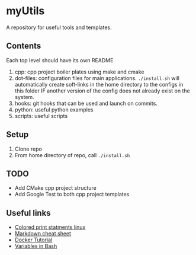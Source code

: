 # myUtils
A repository for useful tools and templates. 

## Contents
Each top level should have its own README
1. cpp: cpp project boiler plates using make and cmake
2. dot-files: configuration files for main applications. `./install.sh` 
will automatically create soft-links in the home directory to the configs in this
folder IF another version of the config does not already exist on the system. 
3. hooks: git hooks that can be used and launch on commits. 
4. python: useful python examples
5. scripts: useful scripts

## Setup 
1. Clone repo
2. From home directory of repo, call `./install.sh`

## TODO
- Add CMake cpp project structure 
- Add Google Test to both cpp project templates

## Useful links
- [Colored print statments linux][1]
- [Markdown cheat sheet][2]
- [Docker Tutorial][3]
- [Variables in Bash][4]

[1]: https://stackoverflow.com/questions/5947742/how-to-change-the-output-color-of-echo-in-linux
[2]: https://github.com/adam-p/markdown-here/wiki/Markdown-Cheatsheet
[3]: https://docker-curriculum.com
[4]: https://stackoverflow.com/questions/18135451/what-is-the-difference-between-var-var-and-var-in-the-bash-shell
